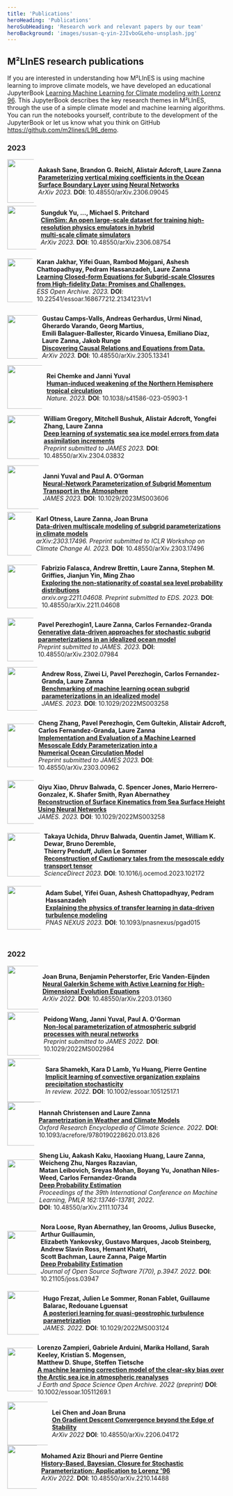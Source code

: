 ```yaml
---
title: 'Publications'
heroHeading: 'Publications'
heroSubHeading: 'Research work and relevant papers by our team'
heroBackground: 'images/susan-q-yin-2JIvboGLeho-unsplash.jpg'
---
```


## M²LInES research publications

If you are interested in understanding how M²LInES is using machine learning to improve climate models, we have developed an educational JupyterBook [Learning Machine Learning for Climate modeling with Lorenz 96](https://m2lines.github.io/L96_demo). This JupyterBook describes the key research themes in M²LInES, through the use of a simple climate model and machine learning algorithms. You can run the notebooks yourself, contribute to the development of the JupyterBook or let us know what you think on GitHub https://github.com/m2lines/L96_demo.

### 2023

<div style="display: flex; align-items: center;">
  <div style="width: 100px; height: 100px; overflow: hidden;  margin-right: 10px;">
    <img src="/images/publications/pvmc_23.png" style="width: 100px; height: 100px;">
  </div>
  <p>
    <strong>Aakash Sane, Brandon G. Reichl, Alistair Adcroft, Laure Zanna</strong><br>
    <a href="https://arxiv.org/abs/2304.03832"><strong>Parameterizing vertical mixing coefficients in the Ocean
    Surface Boundary Layer using Neural Networks</strong></a><br>
    <i>ArXiv 2023.</i> <strong>DOI</strong>: 10.48550/arXiv.2306.09045
  </p>
</div>

<div style="display: flex; align-items: center;">
  <div style="width: 100px; height: 100px; overflow: hidden; margin-right: 10px;">
    <img src="/images/publications/climsim_23.png" style="width: 100px; height: 100px;">
  </div>
  <p>
    <strong>Sungduk Yu, ..., Michael S. Pritchard <br>
    </strong>
    <a href="https://doi.org/10.48550/arXiv.2306.08754"><strong>ClimSim: An open large-scale dataset for training high-resolution physics emulators in hybrid <br> multi-scale climate simulators</strong></a><br>
    <i>ArXiv 2023.</i> <strong>DOI</strong>: 10.48550/arXiv.2306.08754
  </p>
</div>

<div style="display: flex; align-items: center;">
  <div style="width: 100px; height: 100px; overflow: hidden; margin-right: 10px;">
    <img src="/images/publications/lces_23.png" style="width: 100px; height: 100px;">
  </div>
  <p>
    <strong>Karan Jakhar, Yifei Guan, Rambod Mojgani, Ashesh Chattopadhyay, Pedram Hassanzadeh, Laure Zanna</strong><br>
    <a href="https://doi.org/10.22541/essoar.168677212.21341231/v1"><strong>Learning Closed-form Equations for Subgrid-scale Closures from High-fidelity Data: Promises and Challenges.</strong></a><br>
    <i>ESS Open Archive. 2023.</i> <strong>DOI</strong>: 10.22541/essoar.168677212.21341231/v1
  </p>
</div>

<div style="display: flex; align-items: center;">
  <div style="width: 100px; height: 100px; overflow: hidden;  margin-right: 10px;">
    <img src="/images/publications/dcre_23.png" style="width: 100px; height: 100px;">
  </div>
  <p>
    <strong>Gustau Camps-Valls, Andreas Gerhardus, Urmi Ninad, Gherardo Varando, Georg Martius, <br>
     Emili Balaguer-Ballester, Ricardo Vinuesa, Emiliano Diaz, Laure Zanna, Jakob Runge</strong><br>
    <a href="https://arxiv.org/abs/2305.13341"><strong>Discovering Causal Relations and Equations from Data.</strong></a><br>
    <i>ArXiv 2023.</i> <strong>DOI</strong>: 10.48550/arXiv.2305.13341
  </p>
</div>

<div style="display: flex; align-items: center;">
  <div style="width: 100px; height: 100px; overflow: hidden;  margin-right: 10px;">
    <img src="/images/publications/hwnh_23.png" style="width: 100px; height: 100px;">
  </div>
  <p>
    <strong>Rei Chemke and Janni Yuval</strong><br>
    <a href="https://www.nature.com/articles/s41586-023-05903-1"><strong>Human-induced weakening of the Northern Hemisphere tropical circulation</strong></a><br>
    <i>Nature. 2023.</i> <strong>DOI</strong>: 10.1038/s41586-023-05903-1
  </p>
</div>

<div style="display: flex; align-items: center;">
  <div style="width: 100px; height: 100px; overflow: hidden; margin-right: 10px;">
    <img src="/images/news/Gregory_et_al.2023.png" style="width: 100px; height: 100px;">
  </div>
  <p>
    <strong>William Gregory, Mitchell Bushuk, Alistair Adcroft, Yongfei Zhang, Laure Zanna</strong><br>
<a href="https://arxiv.org/abs/2304.03832"><strong>Deep learning of systematic sea ice model errors from data assimilation increments</strong></a><br>
<i>Preprint submitted to JAMES 2023.</i> <strong>DOI</strong>: 10.48550/arXiv.2304.03832

  </p>
</div>

<div style="display: flex; align-items: center;">
  <div style="width: 100px; height: 100px; overflow: hidden; margin-right: 10px;">
    <img src="/images/publications/nnps_23.png" style="width: 100px; height: 100px;">
  </div>
  <p>
    <strong>Janni Yuval and Paul A. O’Gorman</strong><br>
    <a href="https://agupubs.onlinelibrary.wiley.com/doi/full/10.1029/2023MS003606"><strong>Neural-Network Parameterization of Subgrid Momentum Transport in the Atmosphere</strong></a><br>
    <i>JAMES 2023.</i> <strong>DOI</strong>: 10.1029/2023MS003606
  </p>
</div>

<div style="display: flex; align-items: center;">
  <div style="width: 100px; height: 100px; overflow: hidden; margin-right: 10px;">
    <img src="/images/publications/dmms_23.png" style="width: 100px; height: 100px;">
  </div>
  <p>
    <strong>Karl Otness, Laure Zanna, Joan Bruna</strong><br>
    <a href="https://www.climatechange.ai/papers/iclr2023/60"><strong>Data-driven multiscale modeling of subgrid parameterizations in climate models</strong></a><br>
    <i>arXiv:2303.17496. Preprint submitted to ICLR Workshop on Climate Change AI. 2023.</i> <strong>DOI</strong>: 10.48550/arXiv.2303.17496
  </p>
</div>

<div style="display: flex; align-items: center;">
  <div style="width: 100px; height: 100px; overflow: hidden; margin-right: 10px;">
    <img src="/images/publications/encs_23.png" style="width: 100px; height: 100px;">
  </div>
  <p>
    <strong>Fabrizio Falasca, Andrew Brettin, Laure Zanna, Stephen M. Griffies, Jianjun Yin, Ming Zhao</strong><br>
    <a href="https://arxiv.org/abs/2211.04608"><strong>Exploring the non-stationarity of coastal sea level probability distributions</strong></a><br>
    <i>arxiv.org:2211.04608. Preprint submitted to EDS. 2023.</i> <strong>DOI</strong>: 10.48550/arXiv.2211.04608
  </p>
</div>

<div style="display: flex; align-items: center;">
  <div style="width: 100px; height: 100px; overflow: hidden;  margin-right: 10px;">
    <img src="/images/news/Perezhogin_eddy.gif" style="width: 100px; height: 100px;">
  </div>
  <p>
    <strong>Pavel Perezhogin1, Laure Zanna, Carlos Fernandez-Granda</strong><br>
    <a href="https://arxiv.org/abs/2302.07984"><strong>Generative data-driven approaches for stochastic subgrid parameterizations in an idealized ocean model</strong></a><br>
    <i>Preprint submitted to JAMES. 2023.</i> <strong>DOI</strong>: 10.48550/arXiv.2302.07984
  </p>
</div>

<div style="display: flex; align-items: center;">
  <div style="width: 100px; height: 100px; overflow: hidden;  margin-right: 10px;">
    <img src="/images/news/2208-Ross.png" style="width: 100px; height: 100px;">
  </div>
  <p>
    <strong>Andrew Ross, Ziwei Li, Pavel Perezhogin, Carlos Fernandez-Granda, Laure Zanna</strong><br>
    <a href="https://doi.org/10.1029/2022MS003258"><strong>Benchmarking of machine learning ocean subgrid parameterizations in an idealized model</strong></a><br>
    <i>JAMES. 2023.</i> <strong>DOI</strong>: 10.1029/2022MS003258
  </p>
</div>

<div style="display: flex; align-items: center;">
  <div style="width: 100px; height: 100px; overflow: hidden;  margin-right: 10px;">
    <img src="/images/news/0523-Chengetal.png" style="width: 100px; height: 100px;">
  </div>
  <p>
    <strong>Cheng Zhang, Pavel Perezhogin, Cem Gultekin, Alistair Adcroft, Carlos Fernandez-Granda, Laure Zanna</strong><br>
    <a href="https://arxiv.org/abs/2303.00962)"><strong>Implementation and Evaluation of a Machine Learned Mesoscale Eddy Parameterization into a <br> Numerical Ocean Circulation Model</strong></a><br>
    <i>Preprint submitted to JAMES 2023.</i> <strong>DOI</strong>: 10.48550/arXiv.2303.00962
  </p>
</div>

<div style="display: flex; align-items: center;">
  <div style="width: 100px; height: 100px; overflow: hidden;  margin-right: 10px;">
    <img src="/images/publications/rsks_23.png" style="width: 100px; height: 100px;">
  </div>
  <p>
    <strong>Qiyu Xiao, Dhruv Balwada, C. Spencer Jones, Mario Herrero-Gonzalez, K. Shafer Smith, Ryan Abernathey</strong><br>
    <a href="https://essopenarchive.org/users/595672/articles/629531-reconstruction-of-surface-kinematics-from-sea-surface-height-using-neural-networks)"><strong>Reconstruction of Surface Kinematics from Sea Surface Height Using Neural Networks</strong></a><br>
    <i>JAMES. 2023.</i> <strong>DOI</strong>: 10.1029/2022MS003258
  </p>
</div>

<div style="display: flex; align-items: center;">
  <div style="width: 100px; height: 100px; overflow: hidden;  margin-right: 10px;">
    <img src="/images/news/Uchida2023.jpg" style="width: 100px; height: 100px;">
  </div>
  <p>
    <strong>Takaya Uchida, Dhruv Balwada, Quentin Jamet, William K. Dewar, Bruno Deremble, <br>
     Thierry Penduff, Julien Le Sommer</strong><br>
    <a href="https://www.sciencedirect.com/science/article/abs/pii/S1463500323000136?via%3Dihub)"><strong>Reconstruction of Cautionary tales from the mesoscale eddy transport tensor</strong></a><br>
    <i>ScienceDirect 2023.</i> <strong>DOI</strong>: 10.1016/j.ocemod.2023.102172
  </p>
</div>

<div style="display: flex; align-items: center;">
  <div style="width: 100px; height: 100px; overflow: hidden; margin-right: 10px;">
    <img src="/images/news/2207-Subel.png" style="width: 100px; height: 100px;">
  </div>
  <p>
    <strong>Adam Subel, Yifei Guan, Ashesh Chattopadhyay, Pedram Hassanzadeh</strong><br>
    <a href="https://academic.oup.com/pnasnexus/article/2/3/pgad015/6998042)"><strong>Explaining the physics of transfer learning in data-driven turbulence modeling</strong></a><br>
    <i>PNAS NEXUS 2023.</i> <strong>DOI</strong>: 10.1093/pnasnexus/pgad015
  </p>
</div>

<br/>

### 2022

<div style="display: flex; align-items: center;">
  <div style="width: 100px; height: 100px; overflow: hidden; margin-right: 10px;">
    <img src="/images/news/2204-Bruna.png" style="width: 100px; height: 100px;">
  </div>
  <p>
    <strong>Joan Bruna, Benjamin Peherstorfer, Eric Vanden-Eijnden</strong><br>
    <a href="https://arxiv.org/abs/2203.01360)"><strong>Neural Galerkin Scheme with Active Learning for High-Dimensional Evolution Equations</strong></a><br>
    <i>ArXiv 2022.</i> <strong>DOI</strong>: 10.48550/arXiv.2203.01360
  </p>
</div>

<div style="display: flex; align-items: center;">
  <div style="width: 100px; height: 100px; overflow: hidden;  margin-right: 10px;">
    <img src="/images/publications/npas_23.png" style="width: 100px; height: 100px;">
  </div>
  <p>
    <strong>Peidong Wang, Janni Yuval, Paul A. O'Gorman</strong><br>
    <a href="https://arxiv.org/abs/2201.00417"><strong>Non-local parameterization of atmospheric subgrid processes with neural networks</strong></a><br>
    <i>Preprint submitted to JAMES 2022.</i> <strong>DOI</strong>: 10.1029/2022MS002984
  </p>
</div>

<div style="display: flex; align-items: center;">
  <div style="width: 100px; height: 100px; overflow: hidden;  margin-right: 10px;">
    <img src="/images/news/2211Shamekh.png" style="width: 100px; height: 100px;">
  </div>
  <p>
    <strong>Sara Shamekh, Kara D Lamb, Yu Huang, Pierre Gentine</strong><br>
    <a href="https://doi.org/10.1002/essoar.10512517.1"><strong>Implicit learning of convective organization explains precipitation stochasticity</strong></a><br>
    <i>In review. 2022.</i> <strong>DOI</strong>: 10.1002/essoar.10512517.1
  </p>
</div>

<div style="display: flex; align-items: center;">
  <div style="width: 100px; height: 100px; overflow: hidden;  margin-right: 10px;">
    <img src="/images/publications/pwcm_22.png" style="width: 100px; height: 100px;">
  </div>
  <p>
    <strong>Hannah Christensen and Laure Zanna</strong><br>
    <a href="https://doi.org/10.1093/acrefore/9780190228620.013.826"><strong>Parametrization in Weather and Climate Models</strong></a><br>
    <i>Oxford Research Encyclopedia of Climate Science. 2022.</i> <strong>DOI</strong>: 10.1093/acrefore/9780190228620.013.826
  </p>
</div>

<div style="display: flex; align-items: center;">
  <div style="width: 100px; height: 100px; overflow: hidden; margin-right: 10px;">
    <img src="/images/publications/dpe_22.png" style="width: 100px; height: 100px;">
  </div>
  <p>
    <strong>Sheng Liu, Aakash Kaku, Haoxiang Huang, Laure Zanna, Weicheng Zhu, Narges Razavian, <br>
    Matan Leibovich, Sreyas Mohan, Boyang Yu, Jonathan Niles-Weed, Carlos Fernandez-Granda</strong><br>
    <a href="https://proceedings.mlr.press/v162/liu22f/liu22f.pdf"><strong>Deep Probability Estimation</strong></a><br>
    <i>Proceedings of the 39th International Conference on Machine Learning, PMLR 162:13746-13781, 2022.</i> <br> <strong>DOI</strong>: 10.48550/arXiv.2111.10734
  </p>
</div>

<div style="display: flex; align-items: center;">
  <div style="width: 100px; height: 100px; overflow: hidden; margin-right: 10px;">
    <img src="/images/news/GCMfilters.png" style="width: 100px; height: 100px;">
  </div>
  <p>
    <strong>Nora Loose, Ryan Abernathey, Ian Grooms, Julius Busecke, Arthur Guillaumin,  <br>
     Elizabeth Yankovsky, Gustavo Marques, Jacob Steinberg, Andrew Slavin Ross, Hemant Khatri, <br>
     Scott Bachman, Laure Zanna, Paige Martin</strong><br>
    <a href="https://doi.org/10.21105/joss.03947"><strong>Deep Probability Estimation</strong></a><br>
    <i>Journal of Open Source Software 7(70), p.3947. 2022.</i> <strong>DOI</strong>: 10.21105/joss.03947
  </p>
</div>

<div style="display: flex; align-items: center;">
  <div style="width: 100px; height: 100px; overflow: hidden; margin-right: 10px;">
    <img src="/images/publications/aplq_22.png" style="width: 100px; height: 100px;">
  </div>
  <p>
    <strong>Hugo Frezat, Julien Le Sommer, Ronan Fablet, Guillaume Balarac, Redouane Lguensat</strong><br>
    <a href="https://doi.org/10.1029/2022MS003124"><strong>A posteriori learning for quasi-geostrophic turbulence parametrization</strong></a><br>
    <i>JAMES. 2022.</i> <strong>DOI</strong>: 10.1029/2022MS003124
  </p>
</div>

<div style="display: flex; align-items: center;">
  <div style="width: 100px; height: 100px; overflow: hidden;  margin-right: 10px;">
    <img src="/images/news/0623-Zampieri.jpg" style="width: 100px; height: 100px;">
  </div>
  <p>
    <strong>Lorenzo Zampieri, Gabriele Arduini, Marika Holland, Sarah Keeley, Kristian S. Mogensen, <br>
     Matthew D. Shupe, Steffen Tietsche</strong><br>
    <a href="https://doi.org/10.1002/essoar.10511269.1"><strong>A machine learning correction model of the clear-sky bias over the Arctic sea ice in atmospheric reanalyses</strong></a><br>
    <i>J Earth and Space Science Open Archive. 2022 (preprint)</i> <strong>DOI</strong>: 10.1002/essoar.10511269.1
  </p>
</div>

<div style="display: flex; align-items: center;">
  <div style="width: 100px; height: 100px; overflow: hidden;  margin-right: 10px;">
    <img src="/images/publications/ogdc_22.png" style="width: 100px; height: 100px;">
  </div>
  <p>
    <strong>Lei Chen and Joan Bruna</strong><br>
    <a href="https://doi.org/10.48550/arXiv.2206.04172"><strong>On Gradient Descent Convergence beyond the Edge of Stability</strong></a><br>
    <i>ArXiv 2022</i> <strong>DOI</strong>: 10.48550/arXiv.2206.04172
  </p>
</div>

<div style="display: flex; align-items: center;">
  <div style="width: 100px; height: 100px; overflow: hidden; margin-right: 10px;">
    <img src="/images/publications/hbcs_22.png" style="width: 100px; height: 100px;">
  </div>
  <p>
    <strong>Mohamed Aziz Bhouri and Pierre Gentine</strong><br>
    <a href="https://arxiv.org/abs/2210.14488"><strong>History-Based, Bayesian, Closure for Stochastic Parameterization: Application to Lorenz '96</strong></a><br>
    <i>ArXiv 2022.</i> <strong>DOI</strong>: 10.48550/arXiv.2210.14488
  </p>
</div>
